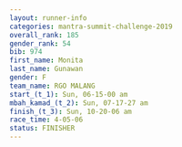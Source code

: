 ```yaml
---
layout: runner-info 
categories: mantra-summit-challenge-2019 
overall_rank: 185
gender_rank: 54
bib: 974
first_name: Monita
last_name: Gunawan
gender: F
team_name: RGO MALANG
start_(t_1): Sun, 06-15-00 am
mbah_kamad_(t_2): Sun, 07-17-27 am
finish_(t_3): Sun, 10-20-06 am
race_time: 4-05-06
status: FINISHER
---
```

